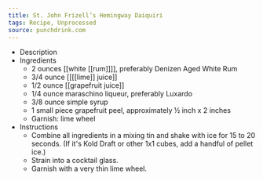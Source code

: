 ```yaml
---
title: St. John Frizell’s Hemingway Daiquiri
tags: Recipe, Unprocessed
source: punchdrink.com
---
```


- Description
- Ingredients
	- 2 ounces [[white [[rum]]]], preferably Denizen Aged White Rum
	- 3/4 ounce [[[[lime]] juice]]
	- 1/2 ounce [[grapefruit juice]]
	- 1/4 ounce maraschino liqueur, preferably Luxardo
	- 3/8 ounce simple syrup
	- 1 small piece grapefruit peel, approximately ½ inch x 2 inches
	- Garnish: lime wheel
- Instructions
	- Combine all ingredients in a mixing tin and shake with ice for 15 to 20 seconds. (If it's Kold Draft or other 1x1 cubes, add a handful of pellet ice.)
	- Strain into a cocktail glass.
	- Garnish with a very thin lime wheel.